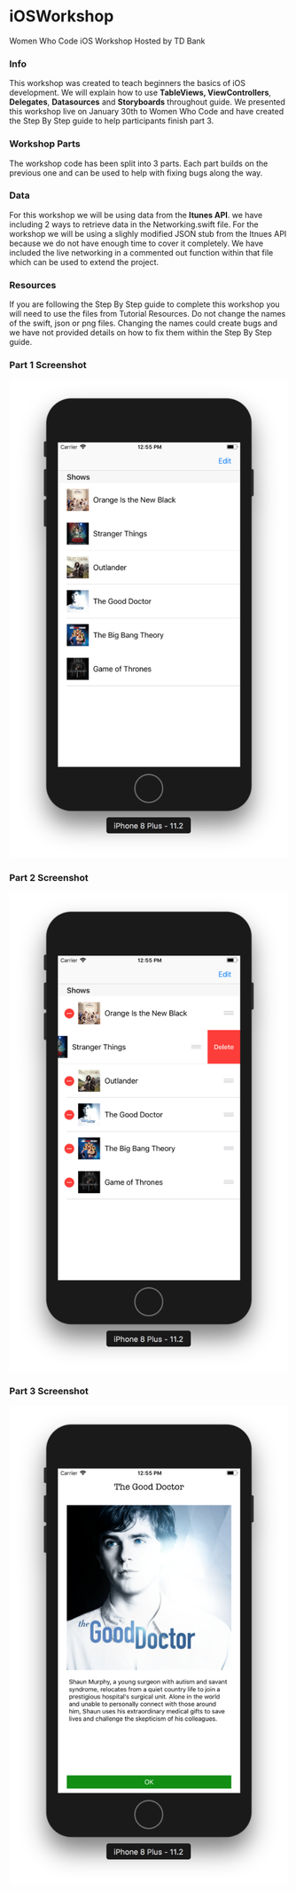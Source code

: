 # iOSWorkshop
Women Who Code iOS Workshop Hosted by TD Bank

### Info
This workshop was created to teach beginners the basics of iOS development. We will explain how to use **TableViews, ViewControllers**, **Delegates**, **Datasources** and **Storyboards** throughout guide. We presented this workshop live on January 30th to Women Who Code and have created the Step By Step guide to help participants finish part 3. 

### Workshop Parts
The workshop code has been split into 3 parts. Each part builds on the previous one and can be used to help with fixing bugs along the way. 

### Data
For this workshop we will be using data from the **Itunes API**. we have including 2 ways to retrieve data in the Networking.swift file. For the workshop we will be using a slighly modified JSON stub from the Itnues API because we do not have enough time to cover it completely. We have included the live networking in a commented out function within that file which can be used to extend the project.  

### Resources 
If you are following the Step By Step guide to complete this workshop you will need to use the files from Tutorial Resources. Do not change the names of the swift, json or png files. Changing the names could create bugs and we have not provided details on how to fix them within the Step By Step guide.

### Part 1 Screenshot
![alt text](part-1-screenshot.png "Part 1")

### Part 2 Screenshot
![alt text](part-2-screenshot.png "Part 2")

### Part 3 Screenshot
![alt text](part-3-screenshot.png "Part 3")
